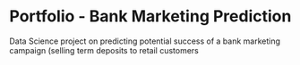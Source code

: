 # Portfolio - Bank Marketing Prediction
Data Science project on predicting potential success of a bank marketing campaign (selling term deposits to retail customers
